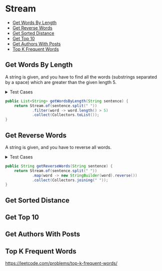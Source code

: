 # Stream

+ [Get Words By Length](#get-words-by-length)
+ [Get Reverse Words](#get-reverse-words)
+ [Get Sorted Distance](#get-sorted-distance)
+ [Get Top 10](#get-top-10)
+ [Get Authors With Posts](#get-authors-with-posts)
+ [Top K Frequent Words](#top-k-frequent-words)


## Get Words By Length

A string is given, and you have to find all the words (substrings separated by a space) which are greater than the given length 5.

<details><summary>Test Cases</summary><blockquote>

``` java
import org.junit.jupiter.api.BeforeEach;
import java.util.List;
import static org.junit.jupiter.api.Assertions.*;

class SolutionTest {
    private Solution sol;
    
    @BeforeEach
    void setUp() {
        sol = new Solution();
    }

    @org.junit.jupiter.api.Test
    void testGetWordsByLength() {
        String input = "one twoooo three fourrrr";
        List<String> expected = List.of("twoooo", "fourrrr");
        assertEquals(expected, sol.getWordsByLength(input));
    }
}
```

</blockquote></details>


``` java
public List<String> getWordsByLength(String sentence) {
    return Stream.of(sentence.split(" "))
            .filter(word -> word.length() > 5)
            .collect(Collectors.toList());
}
```


## Get Reverse Words

A string is given, and you have to reverse all words.

<details><summary>Test Cases</summary><blockquote>

``` java
import org.junit.jupiter.api.BeforeEach;
import static org.junit.jupiter.api.Assertions.*;

class SolutionTest {
    private Solution sol;
    
    @BeforeEach
    void setUp() {
        sol = new Solution();
    }

    @org.junit.jupiter.api.Test
    void testGetReverseWords() {
        String input = "1 two three";
        String expected = "1 owt eerht";
        assertEquals(expected, sol.getReverseWords(input));
    }
}
```

</blockquote></details>


``` java
public String getReverseWords(String sentence) {
    return Stream.of(sentence.split(" "))
            .map(word -> new StringBuilder(word).reverse())
            .collect(Collectors.joining(" "));
}
```


## Get Sorted Distance


## Get Top 10


## Get Authors With Posts


## Top K Frequent Words

https://leetcode.com/problems/top-k-frequent-words/